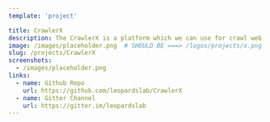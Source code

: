 ```yaml
---
template: 'project'

title: CrawlerX
description: The CrawlerX is a platform which we can use for crawl web URLs in different kind of protocols in a distributed way. Web crawling often called web scraping is a method of programmatically going over a collection of web pages and extracting data which useful for data analysis with web-based data. With a web scraper, you can mine data about a set of products, get a large corpus of text or quantitative data to play around with, get data from a site without an official API, or just satisfy your own personal curiosity.
image: /images/placeholder.png  # SHOULD BE ===> /logos/projects/x.png
slug: /projects/CrawlerX
screenshots: 
  - /images/placeholder.png
links: 
  - name: Github Repo
    url: https://github.com/leopardslab/CrawlerX
  - name: Gitter Channel
    url: https://gitter.im/leopardslab
---
```

